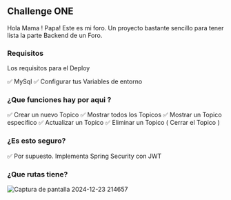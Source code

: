<h2>Challenge ONE </h2>

Hola Mama ! Papa! Este es mi foro.
Un proyecto bastante sencillo para tener lista la parte Backend de un Foro.

<h3>Requisitos</h3>
Los requisitos para el Deploy

✅ MySql 
✅ Configurar tus Variables de entorno


<h3>¿Que funciones hay por aqui ?</h3>

✅ Crear un nuevo Topico
✅ Mostrar todos los Topicos
✅ Mostrar un Topico especifico
✅ Actualizar un Topico
✅ Eliminar un Topico ( Cerrar el Topico )

<h3>¿Es esto seguro?</h3>

✅ Por supuesto. Implementa Spring Security con JWT

<h3>¿Que rutas tiene?</h3>


![Captura de pantalla 2024-12-23 214657](https://github.com/user-attachments/assets/0617f4d1-cc1d-4d83-a59f-a0f58341b203)


